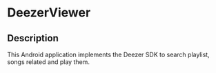 # DeezerViewer  
## Description  
This Android application implements the Deezer SDK to search playlist, songs related and play them.  

